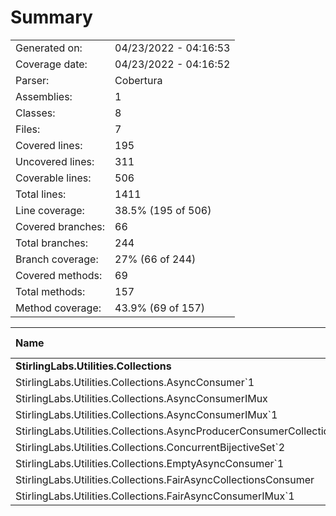 ﻿# Summary
|||
|:---|:---|
| Generated on: | 04/23/2022 - 04:16:53 |
| Coverage date: | 04/23/2022 - 04:16:52 |
| Parser: | Cobertura |
| Assemblies: | 1 |
| Classes: | 8 |
| Files: | 7 |
| Covered lines: | 195 |
| Uncovered lines: | 311 |
| Coverable lines: | 506 |
| Total lines: | 1411 |
| Line coverage: | 38.5% (195 of 506) |
| Covered branches: | 66 |
| Total branches: | 244 |
| Branch coverage: | 27% (66 of 244) |
| Covered methods: | 69 |
| Total methods: | 157 |
| Method coverage: | 43.9% (69 of 157) |

|**Name**|**Covered**|**Uncovered**|**Coverable**|**Total**|**Line coverage**|**Covered**|**Total**|**Branch coverage**|**Covered**|**Total**|**Method coverage**|
|:---|---:|---:|---:|---:|---:|---:|---:|---:|---:|---:|---:|
|**StirlingLabs.Utilities.Collections**|**195**|**311**|**506**|**1740**|**38.5%**|**66**|**244**|**27%**|**69**|**157**|**43.9%**|
|StirlingLabs.Utilities.Collections.AsyncConsumer`1|1|0|1|6|100%|0|0||1|1|100%|
|StirlingLabs.Utilities.Collections.AsyncConsumerIMux|0|4|4|33|0%|0|0||0|4|0%|
|StirlingLabs.Utilities.Collections.AsyncConsumerIMux`1|0|1|1|33|0%|0|0||0|1|0%|
|StirlingLabs.Utilities.Collections.AsyncProducerConsumerCollection`1|138|175|313|771|44%|45|164|27.4%|45|70|64.2%|
|StirlingLabs.Utilities.Collections.ConcurrentBijectiveSet`2|0|58|58|252|0%|0|28|0%|0|20|0%|
|StirlingLabs.Utilities.Collections.EmptyAsyncConsumer`1|4|12|16|53|25%|0|0||3|15|20%|
|StirlingLabs.Utilities.Collections.FairAsyncCollectionsConsumer|1|3|4|296|25%|0|0||1|4|25%|
|StirlingLabs.Utilities.Collections.FairAsyncConsumerIMux`1|51|58|109|296|46.7%|21|52|40.3%|19|42|45.2%|
